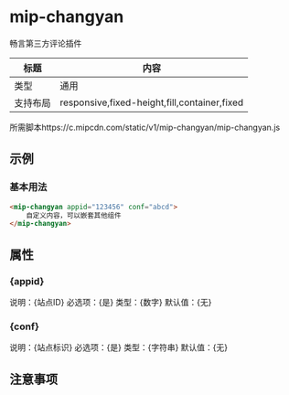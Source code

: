 # mip-changyan

畅言第三方评论插件

标题|内容
----|----
类型|通用
支持布局|responsive,fixed-height,fill,container,fixed
所需脚本https://c.mipcdn.com/static/v1/mip-changyan/mip-changyan.js

## 示例

### 基本用法
```html
<mip-changyan appid="123456" conf="abcd">
    自定义内容，可以嵌套其他组件
</mip-changyan>
```

## 属性

### {appid}

说明：{站点ID}
必选项：{是}
类型：{数字}
默认值：{无}
### {conf}

说明：{站点标识}
必选项：{是}
类型：{字符串}
默认值：{无}

## 注意事项


